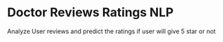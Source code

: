 # Doctor Reviews Ratings NLP

Analyze User reviews and predict the ratings if user will give 5 star or not
